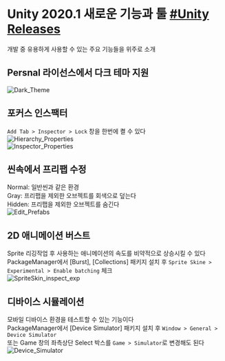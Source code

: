# Unity 2020.1 새로운 기능과 툴 [#Unity Releases](https://unity.com/kr/releases/2020-1)
개발 중 유용하게 사용할 수 있는 주요 기능들을 위주로 소개

## Persnal 라이선스에서 다크 테마 지원
![Dark_Theme](https://user-images.githubusercontent.com/37904040/107472449-589d8100-6bb2-11eb-8232-c157ec59c8b5.png)

## 포커스 인스팩터
`Add Tab > Inspector > Lock` 창을 한번에 켤 수 있다  
![Hierarchy_Properties](https://user-images.githubusercontent.com/37904040/107464488-c1313180-6ba3-11eb-9e49-cc0ddeca347d.png)  
![Inspector_Properties](https://user-images.githubusercontent.com/37904040/107464490-c2625e80-6ba3-11eb-8d9a-ffeeb6f6488f.png)

## 씬속에서 프리팹 수정
Normal: 일반씬과 같은 환경  
Gray: 프리팹을 제외한 오브젝트를 회색으로 덮는다  
Hidden: 프리팹을 제외한 오브젝트를 숨긴다  
![Edit_Prefabs](https://user-images.githubusercontent.com/37904040/107465954-a2806a00-6ba6-11eb-9528-ce6d0fabf618.png)

## 2D 애니메이션 버스트
Sprite 리깅작업 후 사용하는 애니메이션의 속도를 비약적으로 상승시킬 수 있다  
PackageManager에서 [Burst], [Collections] 패키지 설치 후 `Sprite Skine > Experimental > Enable batching` 체크  
![SpriteSkin_inspect_exp](https://user-images.githubusercontent.com/37904040/107470101-34d83c00-6bae-11eb-965c-06d2ac13992d.png)

## 디바이스 시뮬레이션
모바일 디바이스 환경을 테스트할 수 있는 기능이다  
PackageManager에서 [Device Simulator] 패키지 설치 후 `Window > General > Device Simulator`  
또는 Game 창의 좌측상단 Select 박스를 `Game > Simulator`로 변경해도 된다  
![Device_Simulator](https://user-images.githubusercontent.com/37904040/107477414-0876ec80-6bbb-11eb-87f2-8f2baa39bb46.PNG)
